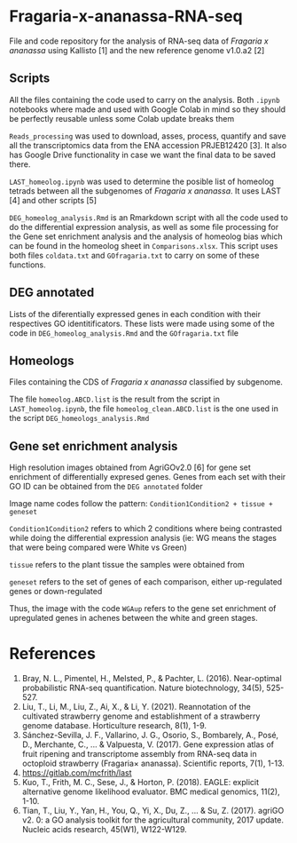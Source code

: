 # Fragaria-x-ananassa-RNA-seq

File and code repository for the analysis of RNA-seq data of _Fragaria x ananassa_ using Kallisto [1] and the new reference genome v1.0.a2 [2]

## Scripts

All the files containing the code used to carry on the analysis. Both `.ipynb` notebooks where made and used with Google Colab in mind so they should be perfectly reusable unless some Colab update breaks them

`Reads_processing` was used to download, asses, process, quantify and save all the transcriptomics data from the ENA accession PRJEB12420 [3]. It also has Google Drive functionality in case we want the final data to be saved there.

`LAST_homeolog.ipynb` was used to determine the posible list of homeolog tetrads between all the subgenomes of _Fragaria x ananassa_. It uses LAST [4] and other scripts [5]

`DEG_homeolog_analysis.Rmd` is an Rmarkdown script with all the code used to do the differential expression analysis, as well as some file processing for the Gene set enrichment analysis and the analysis of homeolog bias which can be found in the homeolog sheet in `Comparisons.xlsx`. This script uses both files `coldata.txt` and `GOfragaria.txt` to carry on some of these functions.

## DEG annotated

Lists of the diferentially expressed genes in each condition with their respectives GO identitificators. These lists were made using some of the code in `DEG_homeolog_analysis.Rmd` and the `GOfragaria.txt` file

## Homeologs

Files containing the CDS of _Fragaria x ananassa_ classified by subgenome.

The file `homeolog.ABCD.list` is the result from the script in `LAST_homeolog.ipynb`, the file `homeolog_clean.ABCD.list` is the one used in the script `DEG_homeologs_analysis.Rmd`

## Gene set enrichment analysis

High resolution images obtained from AgriGOv2.0 [6] for gene set enrichment of differentially expresed genes. Genes from each set with their GO ID can be obtained from the `DEG annotated` folder

Image name codes follow the pattern: `Condition1Condition2 + tissue + geneset`

`Condition1Condition2` refers to which 2 conditions where being contrasted while doing the differential expression analysis (ie: WG means the stages that were being compared were White vs Green)

`tissue` refers to the plant tissue the samples were obtained from

`geneset` refers to the set of genes of each comparison, either up-regulated genes or down-regulated

Thus, the image with the code `WGAup` refers to the gene set enrichment of upregulated genes in achenes between the white and green stages.

# References

1. Bray, N. L., Pimentel, H., Melsted, P., & Pachter, L. (2016). Near-optimal probabilistic RNA-seq quantification. Nature biotechnology, 34(5), 525-527.
2. Liu, T., Li, M., Liu, Z., Ai, X., & Li, Y. (2021). Reannotation of the cultivated strawberry genome and establishment of a strawberry genome database. Horticulture research, 8(1), 1-9.
3. Sánchez-Sevilla, J. F., Vallarino, J. G., Osorio, S., Bombarely, A., Posé, D., Merchante, C., ... & Valpuesta, V. (2017). Gene expression atlas of fruit ripening and transcriptome assembly from RNA-seq data in octoploid strawberry (Fragaria× ananassa). Scientific reports, 7(1), 1-13.
4. https://gitlab.com/mcfrith/last
5. Kuo, T., Frith, M. C., Sese, J., & Horton, P. (2018). EAGLE: explicit alternative genome likelihood evaluator. BMC medical genomics, 11(2), 1-10.
6. Tian, T., Liu, Y., Yan, H., You, Q., Yi, X., Du, Z., ... & Su, Z. (2017). agriGO v2. 0: a GO analysis toolkit for the agricultural community, 2017 update. Nucleic acids research, 45(W1), W122-W129.

